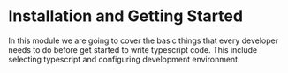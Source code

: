 # Installation and Getting Started

In this module we are going to cover the basic things that every developer needs to do before get started to write typescript code. This include selecting typescript and configuring development environment.